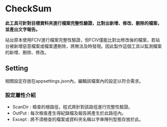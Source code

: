 ﻿# CheckSum
**此工具可針對目標資料夾進行檔案完整性驗證，比對出新增、修改、刪除的檔案，並產出文字報告。**

站台原本使用FCIV進行檔案完整性驗證，但FCIV僅能比對出修改後的檔案，若站台被新增惡意檔案或檔案遭刪除，將無法及時發現。因此製作這個工具以監測檔案的新增、刪除、修改。

## Setting ##
相關設定存放在appsettings.json內，編輯該檔案內的設定以符合需求。
### 設定屬性介紹 ##
* ScanDir : 檢查的根路徑，程式將針對該路徑進行完整性驗證。
* OutPut : 每次檢查產生得紀錄檔及報告將產生於此路徑內。
* Except : 將不須檢查的檔案或資料夾名稱以字串陣列型態存放於此。